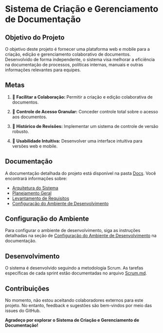 <!-- Título -->
# Sistema de Criação e Gerenciamento de Documentação

<!-- Ícones e Descrição do Projeto -->
## Objetivo do Projeto

O objetivo deste projeto é fornecer uma plataforma web e mobile para a criação, edição e gerenciamento colaborativo de documentos. Desenvolvido de forma independente, o sistema visa melhorar a eficiência na documentação de processos, políticas internas, manuais e outras informações relevantes para equipes.

## Metas

1. 🤝 **Facilitar a Colaboração:** Permitir a criação e edição colaborativa de documentos.

2. 🔐 **Controle de Acesso Granular:** Conceder controle total sobre o acesso aos documentos.

3. 🔄 **Histórico de Revisões:** Implementar um sistema de controle de versão robusto.

4. 🎨 **Usabilidade Intuitiva:** Desenvolver uma interface intuitiva para versões web e mobile.

<!-- Documentação -->
## Documentação

A documentação detalhada do projeto está disponível na pasta [Docs](/Docs). Você encontrará informações sobre:

- [Arquitetura do Sistema](/Docs/Arquitetura-Sistema.md)
- [Planejamento Geral](/Docs/Planejamento-Geral.md)
- [Levantamento de Requisitos](/Docs/Levantamento-Requisitos.md)
- [Configuração do Ambiente de Desenvolvimento](/Docs/Configuracao-Ambiente.md)

<!-- Configuração do Ambiente -->
## Configuração do Ambiente

Para configurar o ambiente de desenvolvimento, siga as instruções detalhadas na seção de [Configuração do Ambiente de Desenvolvimento](/Docs/Configuracao-Ambiente.md) na documentação.

<!-- Desenvolvimento -->
## Desenvolvimento

O sistema é desenvolvido seguindo a metodologia Scrum. As tarefas específicas de cada sprint estão documentadas no arquivo [Scrum.md](https://github.com/DanielleBritoEvangelista/AgileDocs/blob/feat/rest-api-laravel/Docs/generalPlanning.md).

<!-- Contribuições -->
## Contribuições

No momento, não estou aceitando colaboradores externos para este projeto. No entanto, feedback e sugestões são bem-vindos por meio das issues do GitHub.

**Agradeço por explorar o Sistema de Criação e Gerenciamento de Documentação!**
